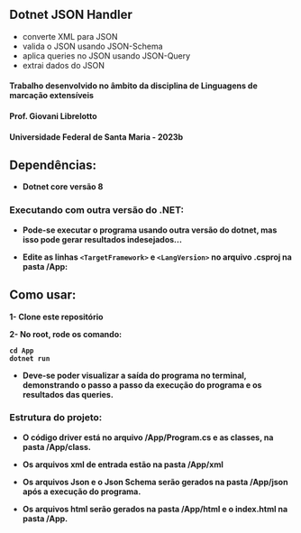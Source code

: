 ## Dotnet JSON Handler

- converte XML para JSON
- valida o JSON usando JSON-Schema
- aplica queries no JSON usando JSON-Query
- extrai dados do JSON

#### Trabalho desenvolvido no âmbito da disciplina de <b>Linguagens de marcação extensíveis<b/>
#### Prof. Giovani Librelotto 
#### Universidade Federal de Santa Maria - 2023b
  
## Dependências:
- Dotnet core versão 8

### Executando com outra versão do .NET:

* Pode-se executar o programa usando outra versão do dotnet, mas isso pode gerar resultados indesejados...

* Edite as linhas `<TargetFramework>` e `<LangVersion>` no arquivo .csproj na pasta /App:

## Como usar:

1- Clone este repositório

2- No root, rode os comando:
```
cd App
dotnet run
```

* Deve-se poder visualizar a saída do programa no terminal, demonstrando o passo a passo da execução do programa e os resultados das queries.

### Estrutura do projeto:

* O código driver está no arquivo /App/Program.cs e as classes, na pasta /App/class.

* Os arquivos xml de entrada estão na pasta /App/xml

* Os arquivos Json e o Json Schema serão gerados na pasta /App/json após a execução do programa.

* Os arquivos html serão gerados na pasta /App/html e o index.html na pasta /App.
